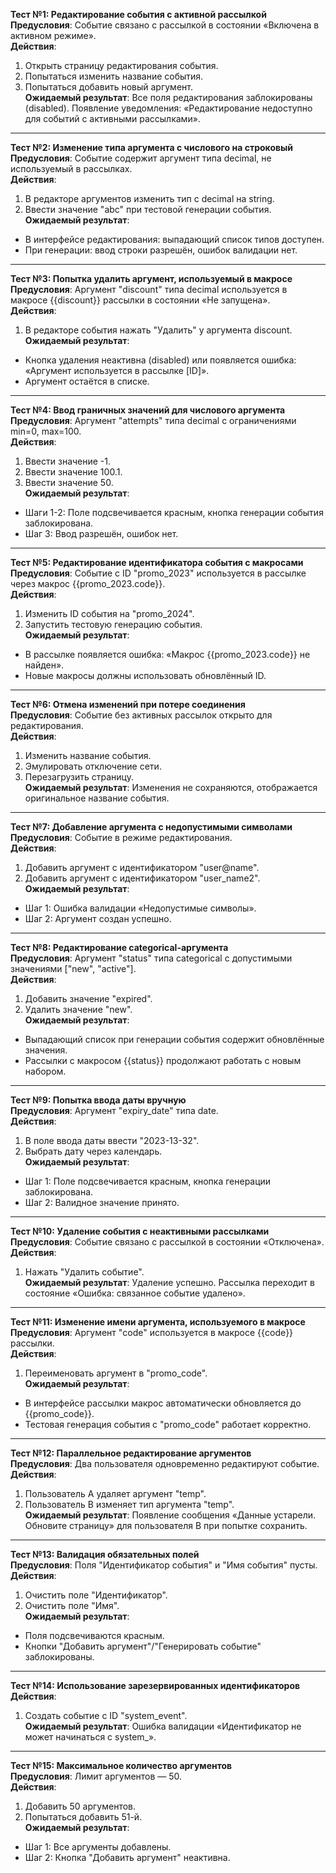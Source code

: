 **Тест №1: Редактирование события с активной рассылкой**  
**Предусловия**: Событие связано с рассылкой в состоянии «Включена в активном режиме».  
**Действия**:  
1. Открыть страницу редактирования события.  
2. Попытаться изменить название события.  
3. Попытаться добавить новый аргумент.  
**Ожидаемый результат**: Все поля редактирования заблокированы (disabled). Появление уведомления: «Редактирование недоступно для событий с активными рассылками».

---

**Тест №2: Изменение типа аргумента с числового на строковый**  
**Предусловия**: Событие содержит аргумент типа decimal, не используемый в рассылках.  
**Действия**:  
1. В редакторе аргументов изменить тип с decimal на string.  
2. Ввести значение "abc" при тестовой генерации события.  
**Ожидаемый результат**:  
- В интерфейсе редактирования: выпадающий список типов доступен.  
- При генерации: ввод строки разрешён, ошибок валидации нет.

---

**Тест №3: Попытка удалить аргумент, используемый в макросе**  
**Предусловия**: Аргумент "discount" типа decimal используется в макросе {{discount}} рассылки в состоянии «Не запущена».  
**Действия**:  
1. В редакторе события нажать "Удалить" у аргумента discount.  
**Ожидаемый результат**:  
- Кнопка удаления неактивна (disabled) или появляется ошибка: «Аргумент используется в рассылке [ID]».  
- Аргумент остаётся в списке.

---

**Тест №4: Ввод граничных значений для числового аргумента**  
**Предусловия**: Аргумент "attempts" типа decimal с ограничениями min=0, max=100.  
**Действия**:  
1. Ввести значение -1.  
2. Ввести значение 100.1.  
3. Ввести значение 50.  
**Ожидаемый результат**:  
- Шаги 1-2: Поле подсвечивается красным, кнопка генерации события заблокирована.  
- Шаг 3: Ввод разрешён, ошибок нет.

---

**Тест №5: Редактирование идентификатора события с макросами**  
**Предусловия**: Событие с ID "promo_2023" используется в рассылке через макрос {{promo_2023.code}}.  
**Действия**:  
1. Изменить ID события на "promo_2024".  
2. Запустить тестовую генерацию события.  
**Ожидаемый результат**:  
- В рассылке появляется ошибка: «Макрос {{promo_2023.code}} не найден».  
- Новые макросы должны использовать обновлённый ID.

---

**Тест №6: Отмена изменений при потере соединения**  
**Предусловия**: Событие без активных рассылок открыто для редактирования.  
**Действия**:  
1. Изменить название события.  
2. Эмулировать отключение сети.  
3. Перезагрузить страницу.  
**Ожидаемый результат**: Изменения не сохраняются, отображается оригинальное название события.

---

**Тест №7: Добавление аргумента с недопустимыми символами**  
**Предусловия**: Событие в режиме редактирования.  
**Действия**:  
1. Добавить аргумент с идентификатором "user@name".  
2. Добавить аргумент с идентификатором "user_name2".  
**Ожидаемый результат**:  
- Шаг 1: Ошибка валидации «Недопустимые символы».  
- Шаг 2: Аргумент создан успешно.

---

**Тест №8: Редактирование categorical-аргумента**  
**Предусловия**: Аргумент "status" типа categorical с допустимыми значениями ["new", "active"].  
**Действия**:  
1. Добавить значение "expired".  
2. Удалить значение "new".  
**Ожидаемый результат**:  
- Выпадающий список при генерации события содержит обновлённые значения.  
- Рассылки с макросом {{status}} продолжают работать с новым набором.

---

**Тест №9: Попытка ввода даты вручную**  
**Предусловия**: Аргумент "expiry_date" типа date.  
**Действия**:  
1. В поле ввода даты ввести "2023-13-32".  
2. Выбрать дату через календарь.  
**Ожидаемый результат**:  
- Шаг 1: Поле подсвечивается красным, кнопка генерации заблокирована.  
- Шаг 2: Валидное значение принято.

---

**Тест №10: Удаление события с неактивными рассылками**  
**Предусловия**: Событие связано с рассылкой в состоянии «Отключена».  
**Действия**:  
1. Нажать "Удалить событие".  
**Ожидаемый результат**: Удаление успешно. Рассылка переходит в состояние «Ошибка: связанное событие удалено».

---

**Тест №11: Изменение имени аргумента, используемого в макросе**  
**Предусловия**: Аргумент "code" используется в макросе {{code}} рассылки.  
**Действия**:  
1. Переименовать аргумент в "promo_code".  
**Ожидаемый результат**:  
- В интерфейсе рассылки макрос автоматически обновляется до {{promo_code}}.  
- Тестовая генерация события с "promo_code" работает корректно.

---

**Тест №12: Параллельное редактирование аргументов**  
**Предусловия**: Два пользователя одновременно редактируют событие.  
**Действия**:  
1. Пользователь A удаляет аргумент "temp".  
2. Пользователь B изменяет тип аргумента "temp".  
**Ожидаемый результат**: Появление сообщения «Данные устарели. Обновите страницу» для пользователя B при попытке сохранить.

---

**Тест №13: Валидация обязательных полей**  
**Предусловия**: Поля "Идентификатор события" и "Имя события" пусты.  
**Действия**:  
1. Очистить поле "Идентификатор".  
2. Очистить поле "Имя".  
**Ожидаемый результат**:  
- Поля подсвечиваются красным.  
- Кнопки "Добавить аргумент"/"Генерировать событие" заблокированы.

---

**Тест №14: Использование зарезервированных идентификаторов**  
**Действия**:  
1. Создать событие с ID "system_event".  
**Ожидаемый результат**: Ошибка валидации «Идентификатор не может начинаться с system_».

---

**Тест №15: Максимальное количество аргументов**  
**Предусловия**: Лимит аргументов — 50.  
**Действия**:  
1. Добавить 50 аргументов.  
2. Попытаться добавить 51-й.  
**Ожидаемый результат**:  
- Шаг 1: Все аргументы добавлены.  
- Шаг 2: Кнопка "Добавить аргумент" неактивна.